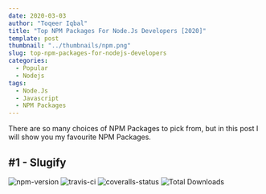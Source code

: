```yaml
---
date: 2020-03-03
author: "Toqeer Iqbal"
title: "Top NPM Packages For Node.Js Developers [2020]"
template: post
thumbnail: "../thumbnails/npm.png"
slug: top-npm-packages-for-nodejs-developers
categories:
  - Popular
  - Nodejs
tags:
  - Node.Js
  - Javascript
  - NPM Packages
---
```


There are so many choices of NPM Packages to pick from, but in this post I will show you my favourite NPM Packages.

## #1 - Slugify

<img src="https://camo.githubusercontent.com/7d9d31d5b1b8082fa0d5c9f1f77e2dd5276dbb47/68747470733a2f2f696d672e736869656c64732e696f2f6e706d2f762f736c75676966792e7376673f7374796c653d666c61742d737175617265" alt="npm-version" title="NPM Package Version" data-canonical-src="https://img.shields.io/npm/v/slugify.svg?style=flat-square" style="max-width:100%;"> <img src="https://camo.githubusercontent.com/49ba2d2f6a5eca07eeca6152db07f82ec1f283f6/68747470733a2f2f696d672e736869656c64732e696f2f7472617669732f73696d6f762f736c75676966792f6d61737465722e7376673f7374796c653d666c61742d737175617265" alt="travis-ci" title="Build Status - Travis CI" data-canonical-src="https://img.shields.io/travis/simov/slugify/master.svg?style=flat-square" style="max-width:100%;"> <img src="https://camo.githubusercontent.com/400a51a7d1fd5dab11d0ab14c1eb9cb9304e0e54/68747470733a2f2f696d672e736869656c64732e696f2f636f766572616c6c732f73696d6f762f736c75676966792e7376673f7374796c653d666c61742d737175617265" alt="coveralls-status" title="Test Coverage - Coveralls" data-canonical-src="https://img.shields.io/coveralls/simov/slugify.svg?style=flat-square" style="max-width:100%;"> <img src="https://camo.githubusercontent.com/ad55d85cb7f7d2fc934d2c1d71dbedb7c43bf4e1/68747470733a2f2f696d672e736869656c64732e696f2f7061636b61676973742f64742f636f6375722f736c75676966792e737667" alt="Total Downloads">
